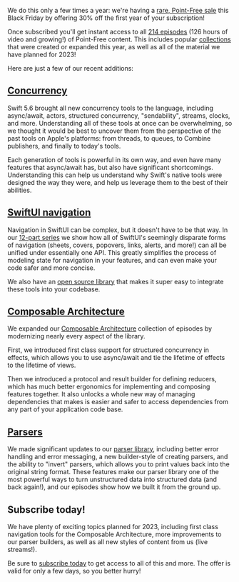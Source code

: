 We do this only a few times a year: we're having a [rare, Point-Free sale][cyber-monday-sale]
this Black Friday by offering 30% off the first year of your subscription!

Once subscribed you'll get instant access to all [214 episodes][pf] (126 hours of video and
growing!) of Point-Free content. This includes popular [collections][collections] that were
created or expanded this year, as well as all of the material we have planned for 2023!

Here are just a few of our recent additions:

## [Concurrency][concurrency-collection]

Swift 5.6 brought all new concurrency tools to the language, including async/await, actors,
structured concurrency, "sendability", streams, clocks, and more. Understanding all of these
tools at once can be overwhelming, so we thought it would be best to uncover them from the
perspective of the past tools on Apple's platforms: from threads, to queues, to Combine
publishers, and finally to today's tools.

Each generation of tools is powerful in its own way, and even have many features that
async/await has, but also have significant shortcomings. Understanding this can help us
understand why Swift's native tools were designed the way they were, and help us leverage
them to the best of their abilities.

## [SwiftUI navigation][swiftui-nav-collection]

Navigation in SwiftUI can be complex, but it doesn't have to be that way. In our [12-part
series][swiftui-nav-collection] we show how all of SwiftUI's seemingly disparate forms of
navigation (sheets, covers, popovers, links, alerts, and more!) can all be unified under
essentially one API. This greatly simplifies the process of modeling state for navigation in
your features, and can even make your code safer and more concise.

We also have an [open source library][swiftui-nav-gh] that makes it super easy to integrate
these tools into your codebase.

## [Composable Architecture][tca-collection]

We expanded our [Composable Architecture][tca-gh] collection of episodes by modernizing nearly
every aspect of the library.

First, we introduced first class support for structured concurrency in effects, which allows you
to use async/await and tie the lifetime of effects to the lifetime of views.

Then we introduced a protocol and result builder for defining reducers, which has much better
ergonomics for implementing and composing features together. It also unlocks a whole new way of
managing dependencies that makes is easier and safer to access dependencies from any part of your
application code base.

## [Parsers][parsers-collection]

We made significant updates to our [parser library][parsers-gh], including better error handling
and error messaging, a new builder-style of creating parsers, and the ability to "invert"
parsers, which allows you to print values back into the original string format. These features
make our parser library one of the most powerful ways to turn unstructured data into structured
data (and back again!), and our episodes show how we built it from the ground up.

## Subscribe today!

We have plenty of exciting topics planned for 2023, including first class navigation
tools for the Composable Architecture, more improvements to our parser builders, as well
as all new styles of content from us (live streams!).

Be sure to [subscribe today][cyber-monday-sale] to get access to all of this and more. The
offer is valid for only a few days, so you better hurry!

[tca-collection]: /collections/composable-architecture
[concurrency-collection]: /collections/concurrency
[cyber-monday-sale]: /discounts/cyber-monday-2022
[swiftui-nav-collection]: /collections/swiftui/navigation
[parsers-collection]: /collections/parsing
[pf]: /
[collections]: /collections
[tca-gh]: http://github.com/pointfreeco/swift-composable-architecture
[swiftui-nav-gh]: http://github.com/pointfreeco/swiftui-navigation
[parsers-gh]: http://github.com/pointfreeco/swift-parsers

